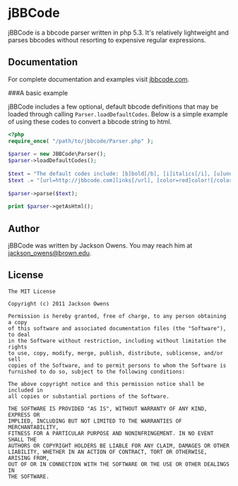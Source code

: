 jBBCode
=======

jBBCode is a bbcode parser written in php 5.3. It's relatively lightweight and parses
bbcodes without resorting to expensive regular expressions.

Documentation
-------------

For complete documentation and examples visit [jbbcode.com](http://jbbcode.com).

###A basic example

jBBCode includes a few optional, default bbcode definitions that may be loaded through calling `Parser.loadDefaultCodes`.
Below is a simple example of using these codes to convert a bbcode string to html.

```php
<?php
require_once( "/path/to/jbbcode/Parser.php" );
 
$parser = new JBBCode\Parser();
$parser->loadDefaultCodes();
 
$text = "The default codes include: [b]bold[/b], [i]italics[/i], [u]underlining[/u], ";
$text .= "[url=http://jbbcode.com]links[/url], [color=red]color![/color] and more.";
 
$parser->parse($text);
 
print $parser->getAsHtml();
```

Author
------

jBBCode was written by Jackson Owens. You may reach him at [jackson_owens@brown.edu](mailto:jackson_owens@brown.edu).

License
-------

    The MIT License

    Copyright (c) 2011 Jackson Owens

    Permission is hereby granted, free of charge, to any person obtaining a copy
    of this software and associated documentation files (the "Software"), to deal
    in the Software without restriction, including without limitation the rights
    to use, copy, modify, merge, publish, distribute, sublicense, and/or sell
    copies of the Software, and to permit persons to whom the Software is
    furnished to do so, subject to the following conditions:

    The above copyright notice and this permission notice shall be included in
    all copies or substantial portions of the Software.

    THE SOFTWARE IS PROVIDED "AS IS", WITHOUT WARRANTY OF ANY KIND, EXPRESS OR
    IMPLIED, INCLUDING BUT NOT LIMITED TO THE WARRANTIES OF MERCHANTABILITY,
    FITNESS FOR A PARTICULAR PURPOSE AND NONINFRINGEMENT. IN NO EVENT SHALL THE
    AUTHORS OR COPYRIGHT HOLDERS BE LIABLE FOR ANY CLAIM, DAMAGES OR OTHER
    LIABILITY, WHETHER IN AN ACTION OF CONTRACT, TORT OR OTHERWISE, ARISING FROM,
    OUT OF OR IN CONNECTION WITH THE SOFTWARE OR THE USE OR OTHER DEALINGS IN
    THE SOFTWARE.
